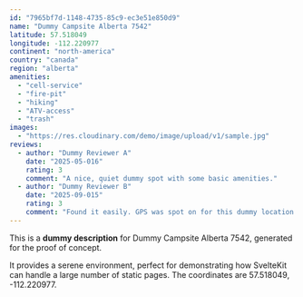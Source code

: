 ```yaml
---
id: "7965bf7d-1148-4735-85c9-ec3e51e850d9"
name: "Dummy Campsite Alberta 7542"
latitude: 57.518049
longitude: -112.220977
continent: "north-america"
country: "canada"
region: "alberta"
amenities:
  - "cell-service"
  - "fire-pit"
  - "hiking"
  - "ATV-access"
  - "trash"
images:
  - "https://res.cloudinary.com/demo/image/upload/v1/sample.jpg"
reviews:
  - author: "Dummy Reviewer A"
    date: "2025-05-016"
    rating: 3
    comment: "A nice, quiet dummy spot with some basic amenities."
  - author: "Dummy Reviewer B"
    date: "2025-09-015"
    rating: 3
    comment: "Found it easily. GPS was spot on for this dummy location."
---
```


This is a **dummy description** for Dummy Campsite Alberta 7542, generated for the proof of concept.

It provides a serene environment, perfect for demonstrating how SvelteKit can handle a large number of static pages. The coordinates are 57.518049, -112.220977.
